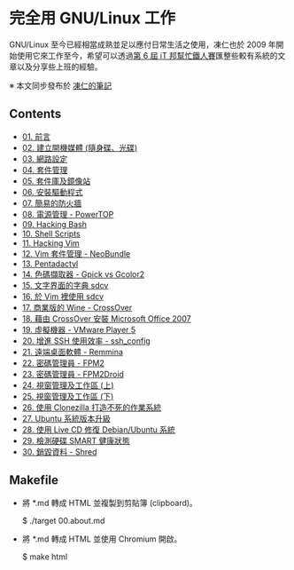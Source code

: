 # 完全用 GNU/Linux 工作

GNU/Linux 至今已經相當成熟並足以應付日常生活之使用，凍仁也於 2009 年開始使用它來工作至今，希望可以透過[第 6 屆 iT 邦幫忙鐵人賽](http://ithelp.ithome.com.tw/ironman6/player/chusiang/tech/1)匯整些較有系統的文章以及分享些上班的經驗。 

※ 本文同步發布於 [凍仁的筆記](http://note.drx.tw/2013/09/working-on-gnu-linux.html)

## Contents

- [01. 前言](01.intro.md)
- [02. 建立開機媒體 (隨身碟、光碟)](02.build-bootable-usb-cd.md)
- [03. 網路設定](03.network-setting.md)
- [04. 套件管理](04.package-management.md)
- [05. 套件庫及鏡像站](05.reopsiroty-and-mirror.md)
- [06. 安裝驅動程式](06.patch-device-driver.md)
- [07. 簡易的防火牆](07.ufw.md)
- [08. 電源管理 - PowerTOP](08.power-management-with-powertop.md)
- [09. Hacking Bash](09.hacking-bash.md)
- [10. Shell Scripts](10.shell-script.md)
- [11. Hacking Vim](11.hacking-vim.md)
- [12. Vim 套件管理 - NeoBundle](12.vim-plugin-neobundle.md)
- [13. Pentadactyl](13.pentadactyl.md)
- [14. 色碼擷取器 - Gpick vs Gcolor2](14.gpick-vs-gcolor2.md)
- [15. 文字界面的字典 sdcv](15.sdcv.md)
- [16. 於 Vim 裡使用 sdcv](16.sdcv-in-vim.md)
- [17. 商業版的 Wine - CrossOver](17.crossover.md)
- [18. 藉由 CrossOver 安裝 Microsoft Office 2007](18.office-2007.md)
- [19. 虛擬機器 - VMware Player 5](19.virtual-machine.md)
- [20. 增進 SSH 使用效率 - ssh_config](20.ssh_config.md)
- [21. 遠端桌面軟體 - Remmina](21.remmina.md)
- [22. 密碼管理員 - FPM2](22.fpm2.md)
- [23. 密碼管理員 - FPM2Droid](23.fpm2droid.md)
- [24. 視窗管理及工作區 (上)](24.wm-and-workspace-1.md)
- [25. 視窗管理及工作區 (下)](25.wm-and-workspace-2.md)
- [26. 使用 Clonezilla 打造不死的作業系統](26.clonezilla.md)
- [27. Ubuntu 系統版本升級](27.upgrading-ubuntu.md)
- [28. 使用 Live CD 修復 Debian/Ubuntu 系統](28.recovery-with-live-cd.md)
- [29. 檢測硬碟 SMART 健康狀態](29.checking-hd-smart.md)
- [30. 銷毀資料 - Shred](30.shreding-disk.md)

## Makefile

- 將 *.md 轉成 HTML 並複製到剪貼簿 (clipboard)。

	$ ./target 00.about.md

- 將 *.md 轉成 HTML 並使用 Chromium 開啟。

	$ make html

